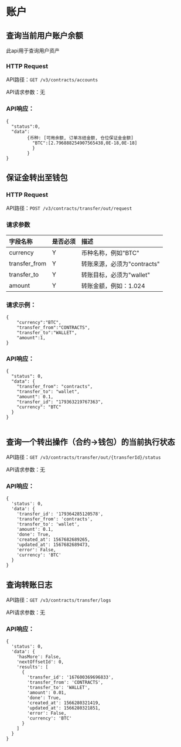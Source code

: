 # 账户


## 查询当前用户账户余额

此api用于查询用户资产
### HTTP Request

API路径：`GET /v3/contracts/accounts`

API请求参数：无

### API响应：
```
{
  "status":0,
  "data":
        {币种: [可用余额, 订单冻结金额, 仓位保证金金额]
          "BTC":[2.796888254907565438,0E-18,0E-18]
          }
        }
}
```

## 保证金转出至钱包

### HTTP Request
API路径：`POST /v3/contracts/transfer/out/request`

### 请求参数
|字段名称|是否必须|描述|
|:------|:------|:------|
currency|Y|币种名称，例如"BTC"
transfer_from|Y|转账来源，必须为"contracts"
transfer_to|Y|转账目标，必须为"wallet"
amount|Y|转账金额，例如：1.024
### 请求示例：
```
{
    "currency":"BTC",
    "transfer_from":"CONTRACTS",
    "transfer_to":"WALLET",
    "amount":1,
}
```


### API响应：
```
{
  "status": 0,
  "data": {
    "transfer_from": "contracts",
    "transfer_to": "wallet",
    "amount": 0.1,
    "transfer_id": "179363219767363",
    "currency": "BTC"
  }
}


```
## 查询一个转出操作（合约->钱包）的当前执行状态
API路径：`GET /v3/contracts/transfer/out/{transferId}/status`

API请求参数：无

### API响应：
```
{
  'status': 0,
  'data': {
    'transfer_id': '179364285120578',
    'transfer_from': 'contracts',
    'transfer_to': 'wallet',
    'amount': 0.1,
    'done': True,
    'created_at': 1567682689265,
    'updated_at': 1567682689473,
    'error': False,
    'currency': 'BTC'
  }
}
```


## 查询转账日志
API路径：`GET /v3/contracts/transfer/logs`

API请求参数：无

### API响应：
```
{
  'status': 0,
  'data': {
    'hasMore': False,
    'nextOffsetId': 0,
    'results': [
      {
        'transfer_id': '167600369696833',
        'transfer_from': 'CONTRACTS',
        'transfer_to': 'WALLET',
        'amount': 0.01,
        'done': True,
        'created_at': 1566280321419,
        'updated_at': 1566280321851,
        'error': False,
        'currency': 'BTC'
      }
    ]
  }
}
```